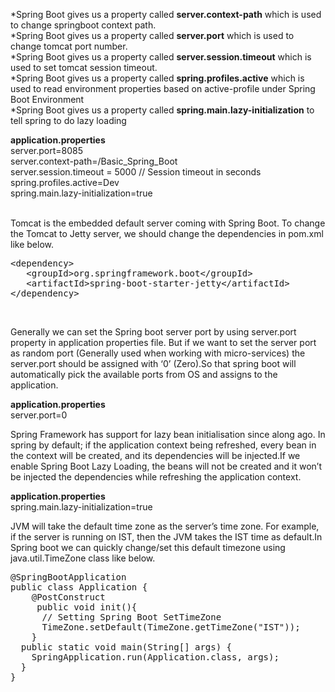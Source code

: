 *Spring Boot gives us a property called <b>server.context-path</b> which is used to change springboot context path. <br/>
*Spring Boot gives us a property called <b>server.port</b> which is used to change tomcat port number.<br/>
*Spring Boot gives us a property called <b>server.session.timeout</b> which is used to set tomcat session timeout. <br/>
*Spring Boot gives us a property called <b>spring.profiles.active</b> which is used to read environment properties based on active-profile under Spring Boot Environment <br/>
*Spring Boot gives us a property called <b>spring.main.lazy-initialization</b> to tell spring to do lazy loading <br/>

<b>application.properties</b>
<br/>
server.port=8085
<br/>
server.context-path=/Basic_Spring_Boot
<br/>
server.session.timeout = 5000 // Session timeout in seconds
<br/>
spring.profiles.active=Dev
<br/>
spring.main.lazy-initialization=true
<br/>

<br/>
Tomcat is the embedded default server coming with Spring Boot. To change the Tomcat to Jetty server, we should change the dependencies in pom.xml like below.
<br/>
<pre>
&lt;dependency&gt;
   &lt;groupId&gt;org.springframework.boot&lt;/groupId&gt;
   &lt;artifactId&gt;spring-boot-starter-jetty&lt;/artifactId&gt;
&lt;/dependency&gt;
</pre>

<br/>

Generally we can set the Spring boot server port by using server.port property in application properties file.
But if we want to set the server port as random port (Generally used when working with micro-services) the server.port should be assigned with ‘0’ (Zero).So that spring boot will automatically pick the available ports from OS and assigns to the application.
<br/>

<b>application.properties</b>
<br/>
server.port=0
<br/>

Spring Framework has support for lazy bean initialisation since along ago. In spring by default; if the application context being refreshed, every bean in the context will be created, and its dependencies will be injected.If we enable Spring Boot Lazy Loading, the beans will not be created and it won’t be injected the dependencies while refreshing the application context.

<b>application.properties</b>
<br/>
spring.main.lazy-initialization=true
<br/>


JVM will take the default time zone as the server’s time zone. For example, if the server is running on IST, then the JVM takes the IST time as default.In Spring boot we can quickly change/set this default timezone using java.util.TimeZone class like below.
<br/>
<pre>
@SpringBootApplication
public class Application {
    @PostConstruct
     public void init(){
      // Setting Spring Boot SetTimeZone
      TimeZone.setDefault(TimeZone.getTimeZone("IST"));
    }
  public static void main(String[] args) {
    SpringApplication.run(Application.class, args);
  }
}
</pre>
